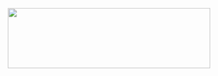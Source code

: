 <!-- <div id="banner" align="center">
  <img src="https://media.giphy.com/media/bi6RQ5x3tqoSI/giphy.gif?cid=ecf05e47kf49uj6eiaa2twsm0tjy50mgh14hz79j3niev2kv&ep=v1_gifs_search&rid=giphy.gif&ct=g"/>
</div>

<div id="badges">
  <a href="https://www.linkedin.com/in/vinfredrick">
    <img src="https://img.shields.io/badge/LinkedIn-blue?logo=linkedin&logoColor=white&style=for-the-badge"/>
  </a>

  <img src="https://komarev.com/ghpvc/?username=v-pauly-fredrick&style=flat-square&color=blue" alt="Vinod Paul Fredrick"/>
</div>
--> 

<!-- Header Banner Space --> 
<div id="headerBanner" align="center">
  <img src="https://media.giphy.com/media/fC6YBAROzsz9CSiM0h/giphy.gif?cid=790b7611mo1c0a5z12c1nycrfzpk96ye8udr2dn951904cgt&ep=v1_gifs_search&rid=giphy.gif&ct=g" width="410px" height="123px"/> 
</div>

<!---
v-pauly-fredrick/v-pauly-fredrick is a ✨ special ✨ repository because its `README.md` (this file) appears on your GitHub profile.
You can click the Preview link to take a look at your changes.
--->
